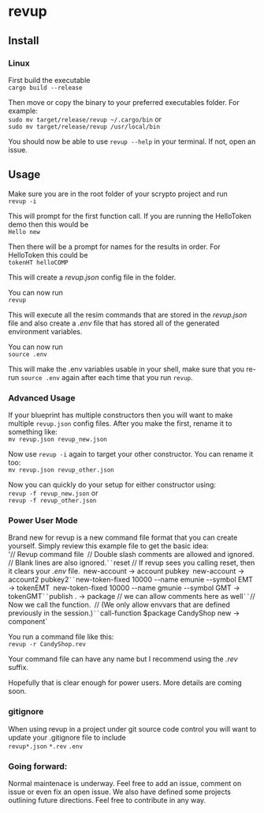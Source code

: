 # revup

## Install
### Linux
First build the executable\
`cargo build --release`

Then move or copy the binary to your preferred executables folder. For example:\
`sudo mv target/release/revup ~/.cargo/bin` or\
`sudo mv target/release/revup /usr/local/bin`

You should now be able to use `revup --help` in your terminal. If not, open an issue.

## Usage
Make sure you are in the root folder of your scrypto project and run\
`revup -i`

This will prompt for the first function call. If you are running the HelloToken demo then this would be\
`Hello new`

Then there will be a prompt for names for the results in order. For HelloToken this could be\
`tokenHT helloCOMP`

This will create a _revup.json_ config file in the folder.

You can now run\
`revup`

This will execute all the resim commands that are stored in the _revup.json_ file
and also create a _.env_ file that has stored all of the generated environment variables.

You can now run\
`source .env`

This will make the .env variables usable in your shell, make sure that you re-run
`source .env` again after each time that you run `revup`.

### Advanced Usage
If your blueprint has multiple constructors then you will want to make multiple `revup.json` config files.
After you make the first, rename it to something like:\
`mv revup.json revup_new.json`

Now use `revup -i` again to target your other constructor. You can rename it too:\
`mv revup.json revup_other.json`

Now you can quickly do your setup for either constructor using:\
`revup -f revup_new.json` or\
`revup -f revup_other.json`

### Power User Mode
Brand new for revup is a new command file format that you can create yourself. Simply review this example file to get the basic idea:\
'// Revup command file`
`// Double slash comments are allowed and ignored.`
`// Blank lines are also ignored.`
``
`reset // If revup sees you calling reset, then it clears your _.env_ file.`
`new-account -> account pubkey`
`new-account -> account2 pubkey2`
``
`new-token-fixed 10000 --name emunie --symbol EMT -> tokenEMT`
`new-token-fixed 10000 --name gmunie --symbol GMT -> tokenGMT`
``
`publish . -> package // we can allow comments here as well`
``
`// Now we call the function.`
`// (We only allow envvars that are defined previously in the session.)`
``
`call-function $package CandyShop new -> component`

You run a command file like this:\
`revup -r CandyShop.rev`

Your command file can have any name but I recommend using the _.rev_ suffix.

Hopefully that is clear enough for power users. More details are coming soon.

### gitignore
When using revup in a project under git source code control you will want to update your .gitignore file
to include\
`revup*.json`
`*.rev`
`.env`

### Going forward:
Normal maintenace is underway. Feel free to add an issue, comment on issue or even fix an open issue.
We also have defined some projects outlining future directions. Feel free to contribute in any way.
